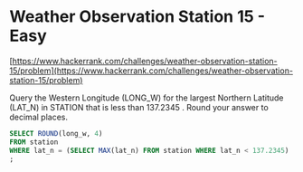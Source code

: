 # Weather Observation Station 15 - Easy
[https://www.hackerrank.com/challenges/weather-observation-station-15/problem](https://www.hackerrank.com/challenges/weather-observation-station-15/problem)

Query the Western Longitude (LONG_W) for the largest Northern Latitude (LAT_N) in STATION that is less than 137.2345 . Round your answer to decimal places.

```sql
SELECT ROUND(long_w, 4)
FROM station
WHERE lat_n = (SELECT MAX(lat_n) FROM station WHERE lat_n < 137.2345)
;
```
